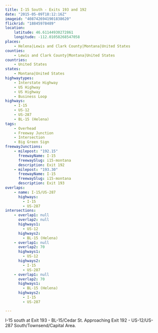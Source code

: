 ```yaml
---
title: I-15 South - Exits 193 and 192
date: "2015-05-09T18:12:16Z"
imageid: "4087426941901838620"
flickrid: "18845978489"
location:
    latitude: 46.61144930272861
    longitude: -112.01058268547058
places:
    - Helena|Lewis and Clark County|Montana|United States
counties:
    - Lewis and Clark County|Montana|United States
countries:
    - United States
states:
    - Montana|United States
highwaytypes:
    - Interstate Highway
    - US Highway
    - US Highway
    - Business Loop
highways:
    - I-15
    - US-12
    - US-287
    - BL-15 (Helena)
tags:
    - Overhead
    - Freeway Junction
    - Intersection
    - Big Green Sign
freewayJunctions:
    - milepost: "192.15"
      freewayName: I-15
      freewaySlug: i15-montana
      description: Exit 192
    - milepost: "193.30"
      freewayName: I-15
      freewaySlug: i15-montana
      description: Exit 193
overlaps:
    - name: I-15/US-287
      highways:
        - I-15
        - US-287
intersections:
    - overlap1: null
      overlap2: null
      highways1:
        - US-12
      highways2:
        - BL-15 (Helena)
    - overlap1: null
      overlap2: 70
      highways1:
        - US-12
      highways2:
        - I-15
        - US-287
    - overlap1: null
      overlap2: 70
      highways1:
        - BL-15 (Helena)
      highways2:
        - I-15
        - US-287

---
```

I-15 south at Exit 193 - BL-15/Cedar St.  Approaching Exit 192 - US-12/US-287 South/Townsend/Capital Area.